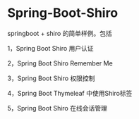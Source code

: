 # Spring-Boot-Shiro
springboot + shiro 的简单样例。包括

1，Spring Boot Shiro 用户认证

2，Spring Boot Shiro Remember Me

3，Spring Boot Shiro 权限控制

4，Spring Boot Thymeleaf 中使用Shiro标签

5，Spring Boot Shiro 在线会话管理
